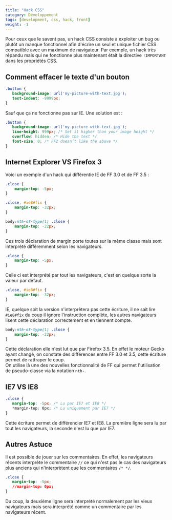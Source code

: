 ```yaml
---
title: "Hack CSS"
category: Développement
tags: [development, css, hack, front]
weight: -1
---
```

Pour ceux que le savent pas, un hack CSS consiste à exploiter un bug ou plutôt un manque fonctionnel afin d'écrire un 
seul et unique fichier CSS compatible avec un maximum de navigateur. Par exemple, un hack très répandu mais qui ne 
fonctionne plus maintenant était la directive `!IMPORTANT` dans les propriétés CSS.

## Comment effacer le texte d'un bouton

``` css
.button {
   background-image: url('my-picture-with-text.jpg');
   text-indent: -9999px;
}
``` 
Sauf que ça ne fonctionne pas sur IE. Une solution est :
``` css
.button {
   background-image: url('my-picture-with-text.jpg');
   line-height: 999px; /* Set it higher than your image height */
   overflow: hidden; /* Hide the text */
   font-size: 0; /* FF2 doesn’t like the above */
}
``` 

## Internet Explorer VS Firefox 3
Voici un exemple d'un hack qui différentie IE de FF 3.0 et de FF 3.5 :

``` css
.close {
	margin-top: -5px;
}

.close, #ie8#fix {
	margin-top: -32px;
}

body:nth-of-type(1) .close {
	margin-top: -22px;
}
``` 

Ces trois déclaration de margin porte toutes sur la même classe mais sont interprété différemment selon les navigateurs.

``` css
.close {
	margin-top: -5px;
}
``` 
Celle ci est interprété par tout les navigateurs, c'est en quelque sorte la valeur par défaut.

``` css
.close, #ie8#fix {
	margin-top: -32px;
}
``` 

IE, quelque soit la version n'interprètera pas cette écriture, il ne sait lire `#ie8#fix` du coup il ignore l'instruction 
complète, les autres navigateurs lisent cette déclaration correctement et en tiennent compte.

``` css
body:nth-of-type(1) .close {
	margin-top: -22px;
}
``` 

Cette déclaration elle n'est lut que par Firefox 3.5. En effet le moteur Gecko ayant changé, on constate des différences 
entre FF 3.0 et 3.5, cette écriture permet de rattraper le coup.<br/>
On utilise là une des nouvelles fonctionnalité de FF qui permet l'utilisation de pseudo-classe via la notation `nth-`.

## IE7 VS IE8

``` css
.close {
   margin-top: -5px; /* Lu par IE7 et IE8 */
   *margin-top: 0px; /* Lu uniquement par IE7 */
}
``` 

Cette écriture permet de différencier IE7 et IE8. La première ligne sera lu par tout les navigateurs, la seconde n'est 
lu que par IE7.

## Autres Astuce
Il est possible de jouer sur les commentaires. En effet, les navigateurs récents interprète le commentaire `//` ce qui 
n'est pas le cas des navigateurs plus anciens qui n'interprètent que les commentaires `/* */`.

``` css
.close {
   margin-top: -5px;
   //margin-top: 0px;
}
``` 

Du coup, la deuxième ligne sera interprété normalement par les vieux navigateurs mais sera interprété comme un 
commentaire par les navigateurs récent.

<!-- --- tags: css -->